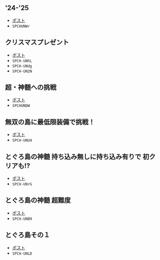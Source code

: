 
## '24-'25
- [ポスト](https://x.com/shiren_spchun/status/1872539126224007382)
- `SPCHUNWr`


## クリスマスプレゼント
- [ポスト](https://x.com/shiren_spchun/status/1871541337306100029)
- `SPCH-UNhL`
- `SPCH-UNdg`
- `SPCH-UN2N`

## 超・神髄への挑戦
- [ポスト](https://x.com/shiren_spchun/status/1854811404072894677)
- `SPCHUNDW`


## 無双の島に最低限装備で挑戦！
- [ポスト](https://x.com/shiren_spchun/status/1801558638395592786)
- `SPCH-UNU4`

## とぐろ島の神髄 持ち込み無しに持ち込み有りで 初クリアも!?
- [ポスト](https://x.com/shiren_spchun/status/1799013894595485843)
- `SPCH-UNrG`

## とぐろ島の神髄 超難度
- [ポスト](https://x.com/shiren_spchun/status/1781284108968317066)
- `SPCH-UNB9`

## とぐろ島その１
- [ポスト](https://x.com/shiren_spchun/status/1775478357096042588)
- `SPCH-UNLD`

